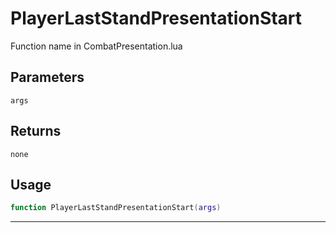# PlayerLastStandPresentationStart
Function name in CombatPresentation.lua
## Parameters
`args`
## Returns
`none`
## Usage
```lua
function PlayerLastStandPresentationStart(args)
```
---
